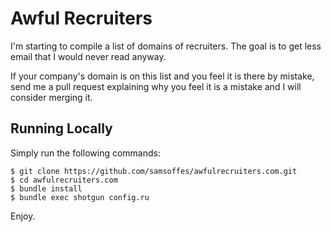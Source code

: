 # Awful Recruiters

I'm starting to compile a list of domains of recruiters. The goal is to get less email that I would never read anyway.

If your company's domain is on this list and you feel it is there by mistake, send me a pull request explaining why you feel it is a mistake and I will consider merging it.

## Running Locally

Simply run the following commands:

    $ git clone https://github.com/samsoffes/awfulrecruiters.com.git
    $ cd awfulrecruiters.com
    $ bundle install
    $ bundle exec shotgun config.ru

Enjoy.
